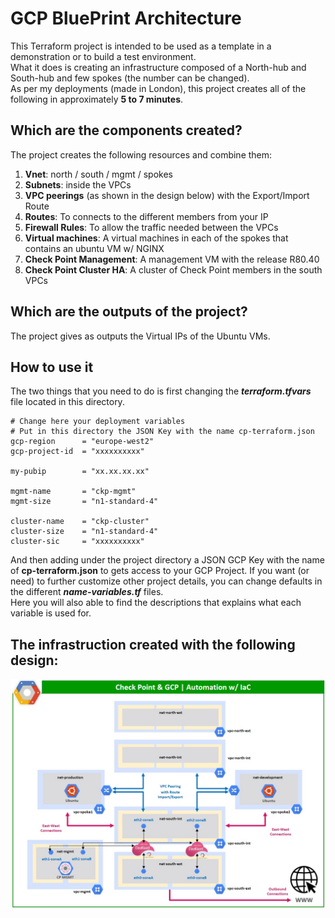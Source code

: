 # GCP BluePrint Architecture
This Terraform project is intended to be used as a template in a demonstration or to build a test environment.  
What it does is creating an infrastructure composed of a North-hub and South-hub and few spokes (the number can be changed).    
As per my deployments (made in London), this project creates all of the following in approximately __5 to 7 minutes__.   


## Which are the components created?
The project creates the following resources and combine them:
1. **Vnet**: north / south / mgmt / spokes
2. **Subnets**: inside the VPCs
4. **VPC peerings** (as shown in the design below) with the Export/Import Route
5. **Routes**: To connects to the different members from your IP
6. **Firewall Rules**: To allow the traffic needed between the VPCs
7. **Virtual machines**: A virtual machines in each of the spokes that contains an ubuntu VM w/ NGINX
8. **Check Point Management**: A management VM with the release R80.40
9. **Check Point Cluster HA**: A cluster of Check Point members in the south VPCs

## Which are the outputs of the project?
The project gives as outputs the Virtual IPs of the Ubuntu VMs.

## How to use it
The two things that you need to do is first changing the __*terraform.tfvars*__ file located in this directory.
```hcl
# Change here your deployment variables
# Put in this directory the JSON Key with the name cp-terraform.json
gcp-region      = "europe-west2"
gcp-project-id  = "xxxxxxxxxx"

my-pubip        = "xx.xx.xx.xx"

mgmt-name       = "ckp-mgmt"
mgmt-size       = "n1-standard-4"

cluster-name    = "ckp-cluster"
cluster-size    = "n1-standard-4"
cluster-sic     = "xxxxxxxxxx"
```
And then adding under the project directory a JSON GCP Key with the name of __cp-terraform.json__ to gets access to your GCP Project.
If you want (or need) to further customize other project details, you can change defaults in the different __*name-variables.tf*__ files.   
Here you will also able to find the descriptions that explains what each variable is used for.

## The infrastruction created with the following design:
![Architectural Design](/images/gcp-base-env.jpg)